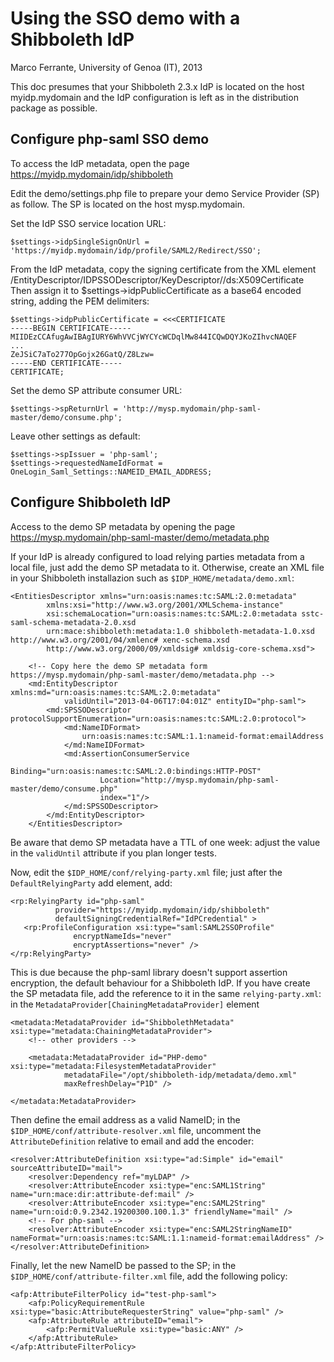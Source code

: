 # Using the SSO demo with a Shibboleth IdP

Marco Ferrante, University of Genoa (IT), 2013

This doc presumes that your Shibboleth 2.3.x IdP is located on the host myidp.mydomain
and the IdP configuration is left as in the distribution package as possible.

## Configure php-saml SSO demo

To access the IdP metadata, open the page https://myidp.mydomain/idp/shibboleth

Edit the demo/settings.php file to prepare your demo Service Provider (SP)
as follow. The SP is located on the host mysp.mydomain.

Set the IdP SSO service location URL:

    $settings->idpSingleSignOnUrl = 'https://myidp.mydomain/idp/profile/SAML2/Redirect/SSO';

From the IdP metadata, copy the signing certificate from the XML element
    /EntityDescriptor/IDPSSODescriptor/KeyDescriptor//ds:X509Certificate
Then assign it to $settings->idpPublicCertificate as a base64 encoded string, adding
the PEM delimiters:

    $settings->idpPublicCertificate = <<<CERTIFICATE
    -----BEGIN CERTIFICATE-----
    MIIDEzCCAfugAwIBAgIURY6WhVVCjWYCYcWCDqlMw844ICQwDQYJKoZIhvcNAQEF
    ...
    ZeJSiC7aTo277OpGojx26GatQ/Z8Lzw=
    -----END CERTIFICATE-----
    CERTIFICATE;

Set the demo SP attribute consumer URL:

    $settings->spReturnUrl = 'http://mysp.mydomain/php-saml-master/demo/consume.php';

Leave other settings as default:

    $settings->spIssuer = 'php-saml';
    $settings->requestedNameIdFormat = OneLogin_Saml_Settings::NAMEID_EMAIL_ADDRESS;

## Configure Shibboleth IdP

Access to the demo SP metadata by opening the page https://mysp.mydomain/php-saml-master/demo/metadata.php

If your IdP is already configured to load relying parties metadata from a local file,
just add the demo SP metadata to it. Otherwise, create an XML file in your Shibboleth
installazion such as `$IDP_HOME/metadata/demo.xml`:

    <EntitiesDescriptor xmlns="urn:oasis:names:tc:SAML:2.0:metadata"
            xmlns:xsi="http://www.w3.org/2001/XMLSchema-instance"
            xsi:schemaLocation="urn:oasis:names:tc:SAML:2.0:metadata sstc-saml-schema-metadata-2.0.xsd
            urn:mace:shibboleth:metadata:1.0 shibboleth-metadata-1.0.xsd http://www.w3.org/2001/04/xmlenc# xenc-schema.xsd
            http://www.w3.org/2000/09/xmldsig# xmldsig-core-schema.xsd">
	
        <!-- Copy here the demo SP metadata form https://mysp.mydomain/php-saml-master/demo/metadata.php -->
        <md:EntityDescriptor xmlns:md="urn:oasis:names:tc:SAML:2.0:metadata"
                validUntil="2013-04-06T17:04:01Z" entityID="php-saml">
            <md:SPSSODescriptor protocolSupportEnumeration="urn:oasis:names:tc:SAML:2.0:protocol">
                <md:NameIDFormat>
                    urn:oasis:names:tc:SAML:1.1:nameid-format:emailAddress
                </md:NameIDFormat>
                <md:AssertionConsumerService
                        Binding="urn:oasis:names:tc:SAML:2.0:bindings:HTTP-POST"
                        Location="http://mysp.mydomain/php-saml-master/demo/consume.php"
                        index="1"/>
                </md:SPSSODescriptor>
            </md:EntityDescriptor>
        </EntitiesDescriptor>

Be aware that demo SP metadata have a TTL of one week: adjust the value in the `validUntil`
attribute if you plan longer tests.

Now, edit the `$IDP_HOME/conf/relying-party.xml` file; just after the `DefaultRelyingParty`
add element, add:

    <rp:RelyingParty id="php-saml"
              provider="https://myidp.mydomain/idp/shibboleth"
              defaultSigningCredentialRef="IdPCredential" >
       <rp:ProfileConfiguration xsi:type="saml:SAML2SSOProfile"
                  encryptNameIds="never"
                  encryptAssertions="never" />
    </rp:RelyingParty>

This is due because the php-saml library doesn't support assertion encryption,
the default behaviour for a Shibboleth IdP.
If you have create the SP metadata file, add the reference to it in
the same `relying-party.xml`: in the `MetadataProvider[ChainingMetadataProvider]` element

    <metadata:MetadataProvider id="ShibbolethMetadata" xsi:type="metadata:ChainingMetadataProvider">
        <!-- other providers -->
		
        <metadata:MetadataProvider id="PHP-demo" xsi:type="metadata:FilesystemMetadataProvider"
                metadataFile="/opt/shibboleth-idp/metadata/demo.xml"
                maxRefreshDelay="P1D" />
					
    </metadata:MetadataProvider>
	
Then define the email address as a valid NameID; in the `$IDP_HOME/conf/attribute-resolver.xml` file,
uncomment the `AttributeDefinition` relative to email and add the encoder:

    <resolver:AttributeDefinition xsi:type="ad:Simple" id="email" sourceAttributeID="mail">
        <resolver:Dependency ref="myLDAP" />
        <resolver:AttributeEncoder xsi:type="enc:SAML1String" name="urn:mace:dir:attribute-def:mail" />
        <resolver:AttributeEncoder xsi:type="enc:SAML2String" name="urn:oid:0.9.2342.19200300.100.1.3" friendlyName="mail" />
        <!-- For php-saml -->
        <resolver:AttributeEncoder xsi:type="enc:SAML2StringNameID" nameFormat="urn:oasis:names:tc:SAML:1.1:nameid-format:emailAddress" />
    </resolver:AttributeDefinition>
	
Finally, let the new NameID be passed to the SP; in the `$IDP_HOME/conf/attribute-filter.xml` file,
add the following policy:

    <afp:AttributeFilterPolicy id="test-php-saml">
        <afp:PolicyRequirementRule xsi:type="basic:AttributeRequesterString" value="php-saml" />
        <afp:AttributeRule attributeID="email">
            <afp:PermitValueRule xsi:type="basic:ANY" />
        </afp:AttributeRule>
    </afp:AttributeFilterPolicy>

